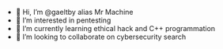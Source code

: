 - 👋 Hi, I’m @gaeltby alias Mr Machine
- 👀 I’m interested in pentesting
- 🌱 I’m currently learning ethical hack and C++ programmation
- 💞️ I’m looking to collaborate on cybersecurity search


<!---
gaeltby/Mr Machine is a ✨ special ✨ repository because its `README.md` (this file) appears on your GitHub profile.
You can click the Preview link to take a look at your changes.
--->
